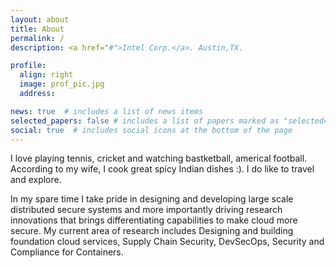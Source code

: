 ```yaml
---
layout: about
title: About
permalink: /
description: <a href="#">Intel Corp.</a>. Austin,TX.

profile:
  align: right
  image: prof_pic.jpg
  address:     

news: true  # includes a list of news items
selected_papers: false # includes a list of papers marked as "selected={true}"
social: true  # includes social icons at the bottom of the page
---
```


I love playing tennis, cricket and watching bastketball, americal football. According to my wife, I cook great spicy Indian dishes :). I do like to travel and explore. 


In my spare time  I take pride in designing and developing large scale distributed secure systems and more importantly driving research innovations that brings differentiating capabilities to make cloud more secure. My current area of research includes Designing and building foundation cloud services, Supply Chain Security, DevSecOps, Security and Compliance for Containers. 
